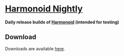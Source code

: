 # [Harmonoid Nightly](https://github.com/harmonoid/harmonoid-nightly)

**Daily release builds of [Harmonoid](https://github.com/harmonoid/harmonoid) (intended for testing)**

## Download

Downloads are available [here](https://github.com/harmonoid/harmonoid-nightly/releases).
